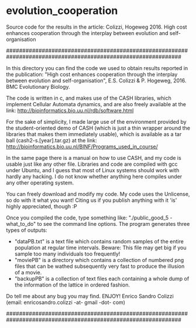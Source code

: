 # evolution_cooperation
Source code for the results in the article: Colizzi, Hogeweg 2016. High cost enhances cooperation through the interplay between evolution and self-organisation

##############################################################################################################

  In this directory you can find the code we used to obtain results reported in the publication:
  "High cost enhances cooperation through the interplay between evolution and self-organisation",
  E.S. Colizzi & P. Hogeweg, 2016. BMC Evolutionary Biology.
  
  The code is written in c, and makes use of the CASH libraries, 
  which implement Cellular Automata dynamics, and are also freely available at the link:
  http://bioinformatics.bio.uu.nl/rdb/software.html
  
  For the sake of simplicity, I made large use of the environment provided by the student-oriented demo of CASH
  (which is just a thin wrapper around the libraries that makes them immediately usable),
  which is available as a tar ball (cash2-s.[year].tar.gz) at the link:
  http://bioinformatics.bio.uu.nl/BINF/Programs_used_in_course/
  
  In the same page there is a manual on how to use CASH, and my code is usable just like any other file.
  Libraries and code are compiled with gcc under Ubuntu, and I guess that most of Linux systems should work with hardly any hacking.
  I do not know whether anything here compiles under any other operating system.
  
  You can freely download and modify my code.
  My code uses the Unlicense, so do with it what you want!
  Citing us if you publish anything with it 'is' highly appreciated, though :P

  Once you compiled the code, type something like: "./public_good_5 -what_to_do" to see the command line options.
  The program generates three types of outputs:
  - "dataPB.txt" is a text file which contains random samples of the entire population at regular time intervals.
    Beware: This file may get big if you sample too many individuals too frequently!
  - "moviePB" is a directory which contains a collection of numbered png files that can be wathed subsequently very fast to produce the illusion of a movie.
  - "backupPB" is a collection of text files each containing a whole dump of the information of the lattice in ordered fashion. 
  
  Do tell me about any bug you may find.
  ENJOY!
  Enrico Sandro Colizzi (email: enricosandro.colizzi -at- gmail -dot- com)
  
##############################################################################################################
